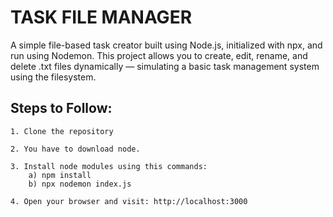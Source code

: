 
# TASK FILE MANAGER

A simple file-based task creator built using Node.js, initialized with npx, and run using Nodemon. This project allows you to create, edit, rename, and delete .txt files dynamically — simulating a basic task management system using the filesystem.





## Steps to Follow:

    1. Clone the repository

    2. You have to download node.

    3. Install node modules using this commands:
        a) npm install
        b) npx nodemon index.js

    4. Open your browser and visit: http://localhost:3000
